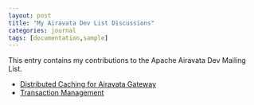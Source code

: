 ```yaml
---
layout: post
title: "My Airavata Dev List Discussions"
categories: journal
tags: [documentation,sample]
---
```

This entry contains my contributions to the Apache Airavata Dev Mailing List.

- [Distributed Caching for Airavata Gateway](http://mail-archives.apache.org/mod_mbox/airavata-dev/201702.mbox/%3CCAJ4Ojz6ox1gBjYREL%2BodOppo-U4MPOHStSeztZJ6P%3DTbN7WoQA%40mail.gmail.com%3E)
- [Transaction Management](http://mail-archives.apache.org/mod_mbox/airavata-dev/201703.mbox/%3CCAJ4Ojz5vziWX9UYE5U3oxXOKa2sa%2BDDPb04wpY%2Bpn3LdJ7SmXA%40mail.gmail.com%3E)